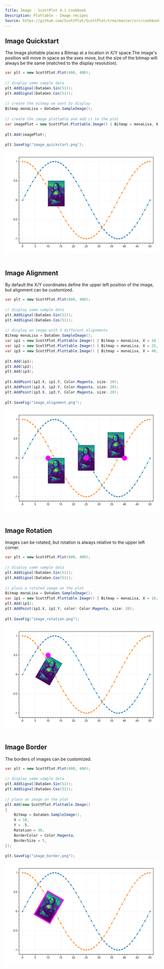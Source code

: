 ```yaml
---
Title: Image - ScottPlot 4.1 Cookbook
Description: Plottable - Image recipes
Source: https://github.com/ScottPlot/ScottPlot/tree/master/src/cookbook
---
```


## Image Quickstart

The Image plottable places a Bitmap at a location in X/Y space.The image's position will move in space as the axes move, but the size of the bitmap will always be the same (matched to the display resolution). 

```cs
var plt = new ScottPlot.Plot(600, 400);

// display some sample data
plt.AddSignal(DataGen.Sin(51));
plt.AddSignal(DataGen.Cos(51));

// create the bitmap we want to display
Bitmap monaLisa = DataGen.SampleImage();

// create the image plottable and add it to the plot
var imagePlot = new ScottPlot.Plottable.Image() { Bitmap = monaLisa, X = 10, Y = .5 };

plt.Add(imagePlot);

plt.SaveFig("image_quickstart.png");
```

<div class='text-center'>
<a href='../../images/image_quickstart.png'><img src='../../images/image_quickstart.png' /></a>
</div>


<div class='m-2'>&nbsp;</div>

## Image Alignment

By default the X/Y coordinates define the upper left position of the image, but alignment can be customized.

```cs
var plt = new ScottPlot.Plot(600, 400);

// display some sample data
plt.AddSignal(DataGen.Sin(51));
plt.AddSignal(DataGen.Cos(51));

// display an image with 3 different alignments
Bitmap monaLisa = DataGen.SampleImage();
var ip1 = new ScottPlot.Plottable.Image() { Bitmap = monaLisa, X = 10 };
var ip2 = new ScottPlot.Plottable.Image() { Bitmap = monaLisa, X = 25, Alignment = Alignment.MiddleCenter };
var ip3 = new ScottPlot.Plottable.Image() { Bitmap = monaLisa, X = 40, Alignment = Alignment.LowerRight };

plt.Add(ip1);
plt.Add(ip2);
plt.Add(ip3);

plt.AddPoint(ip1.X, ip1.Y, Color.Magenta, size: 20);
plt.AddPoint(ip2.X, ip2.Y, Color.Magenta, size: 20);
plt.AddPoint(ip3.X, ip3.Y, Color.Magenta, size: 20);

plt.SaveFig("image_alignment.png");
```

<div class='text-center'>
<a href='../../images/image_alignment.png'><img src='../../images/image_alignment.png' /></a>
</div>


<div class='m-2'>&nbsp;</div>

## Image Rotation

Images can be rotated, but rotation is always relative to the upper left corner.

```cs
var plt = new ScottPlot.Plot(600, 400);

// display some sample data
plt.AddSignal(DataGen.Sin(51));
plt.AddSignal(DataGen.Cos(51));

// place a rotated image on the plot
Bitmap monaLisa = DataGen.SampleImage();
var ip1 = new ScottPlot.Plottable.Image() { Bitmap = monaLisa, X = 10, Y = .5, Rotation = 30 };
plt.Add(ip1);
plt.AddPoint(ip1.X, ip1.Y, color: Color.Magenta, size: 20);

plt.SaveFig("image_rotation.png");
```

<div class='text-center'>
<a href='../../images/image_rotation.png'><img src='../../images/image_rotation.png' /></a>
</div>


<div class='m-2'>&nbsp;</div>

## Image Border

The borders of images can be customized.

```cs
var plt = new ScottPlot.Plot(600, 400);

// display some sample data
plt.AddSignal(DataGen.Sin(51));
plt.AddSignal(DataGen.Cos(51));

// place an image on the plot
plt.Add(new ScottPlot.Plottable.Image()
{
    Bitmap = DataGen.SampleImage(),
    X = 10,
    Y = .5,
    Rotation = 30,
    BorderColor = Color.Magenta,
    BorderSize = 5,
});

plt.SaveFig("image_border.png");
```

<div class='text-center'>
<a href='../../images/image_border.png'><img src='../../images/image_border.png' /></a>
</div>

